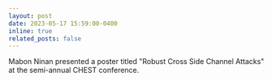 ```yaml
---
layout: post
date: 2023-05-17 15:59:00-0400
inline: true
related_posts: false
---
```


Mabon Ninan presented a poster titled "Robust Cross Side Channel Attacks" at the semi-annual CHEST conference.
